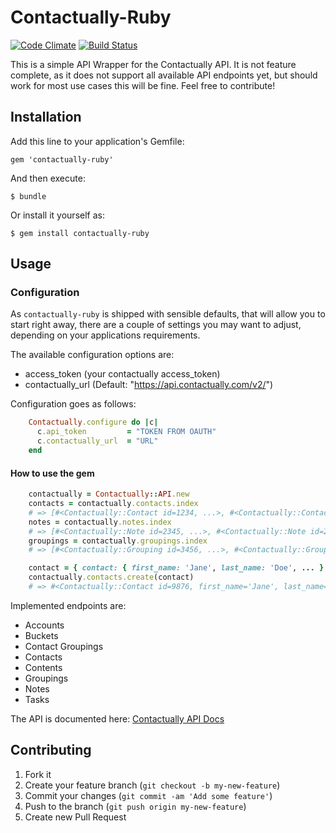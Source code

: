 # Contactually-Ruby

[![Code Climate](https://codeclimate.com/github/revaluate/contactually-ruby/badges/gpa.svg)](https://codeclimate.com/github/revaluate/contactually-ruby)
[![Build
Status](https://travis-ci.org/revaluate/contactually-ruby.svg?branch=master)](https://travis-ci.org/revaluate/contactually-ruby)

This is a simple API Wrapper for the Contactually API. It is not feature complete, as it does not support all available API endpoints yet, but should work for most use cases this will be fine. Feel free to contribute!

## Installation

Add this line to your application's Gemfile:

    gem 'contactually-ruby'

And then execute:

    $ bundle

Or install it yourself as:

    $ gem install contactually-ruby

## Usage

### Configuration

As `contactually-ruby` is shipped with sensible defaults, that will allow you
to start right away, there are a couple of settings you may want to adjust,
depending on your applications requirements.

The available configuration options are:

* access_token (your contactually access_token)
* contactually_url (Default: "https://api.contactually.com/v2/")

Configuration goes as follows:

```ruby
    Contactually.configure do |c|
      c.api_token         = "TOKEN FROM OAUTH"
      c.contactually_url  = "URL"
    end
```

#### How to use the gem

```ruby
    contactually = Contactually::API.new
    contacts = contactually.contacts.index
    # => [#<Contactually::Contact id=1234, ...>, #<Contactually::Contact id=1235, ...>, ...]
    notes = contactually.notes.index
    # => [#<Contactually::Note id=2345, ...>, #<Contactually::Note id=2346, ...>, ...]
    groupings = contactually.groupings.index
    # => [#<Contactually::Grouping id=3456, ...>, #<Contactually::Grouping id=3457, ...>, ...]

    contact = { contact: { first_name: 'Jane', last_name: 'Doe', ... } }
    contactually.contacts.create(contact)
    # => #<Contactually::Contact id=9876, first_name='Jane', last_name='Doe', ...>
```

Implemented endpoints are:

* Accounts
* Buckets
* Contact Groupings
* Contacts
* Contents
* Groupings
* Notes
* Tasks

The API is documented here: [Contactually API Docs](http://developers.contactually.com/docs/)

## Contributing

1. Fork it
2. Create your feature branch (`git checkout -b my-new-feature`)
3. Commit your changes (`git commit -am 'Add some feature'`)
4. Push to the branch (`git push origin my-new-feature`)
5. Create new Pull Request
